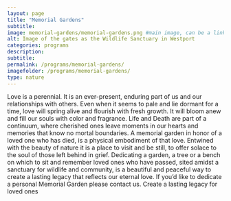 ```yaml
---
layout: page
title: "Memorial Gardens"
subtitle: 
image: memorial-gardens/memorial-gardens.png #main image, can be a link or a file in assets/img/portfolio
alt: Image of the gates as the Wildlife Sanctuary in Westport
categories: programs
description:
subtitle:
permalink: /programs/memorial-gardens/
imagefolder: /programs/memorial-gardens/
type: nature
---
```



Love is a perennial. It is an ever-present, enduring part of us and our relationships with others. Even when it seems to pale and lie dormant for a time, love will spring alive and flourish with fresh growth. It will bloom anew and fill our souls with color and fragrance. Life and Death are part of a continuum, where cherished ones leave moments in our hearts and memories that know no mortal boundaries. A memorial garden in honor of a loved one who has died, is a physical embodiment of that love. Entwined with the beauty of nature it is a place to visit and be still, to offer solace to the soul of those left behind in grief. Dedicating a garden, a tree or a bench on which to sit and remember loved ones who have passed, sited amidst a sanctuary for wildlife and community, is a beautiful and peaceful way to create a lasting legacy that reflects our eternal love. 
If you’d like to dedicate a personal Memorial Garden please contact us.
Create a lasting legacy for loved ones
